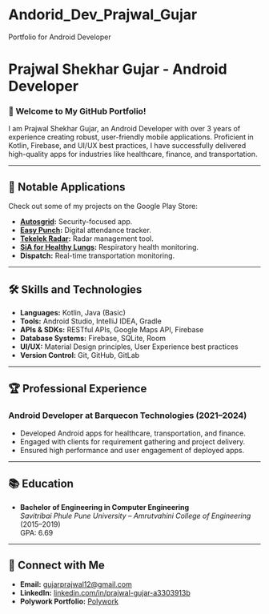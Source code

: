 # Andorid_Dev_Prajwal_Gujar
Portfolio  for Android Developer
# Prajwal Shekhar Gujar - Android Developer


### 👋 Welcome to My GitHub Portfolio!
I am Prajwal Shekhar Gujar, an Android Developer with over 3 years of experience creating robust, user-friendly mobile applications. Proficient in Kotlin, Firebase, and UI/UX best practices, I have successfully delivered high-quality apps for industries like healthcare, finance, and transportation.

---

## 🚀 Notable Applications
Check out some of my projects on the Google Play Store:
- **[Autosgrid](https://play.google.com/store/apps/details?id=com.autosgrid&pcampaignid=web_share):** Security-focused app.
- **[Easy Punch](https://play.google.com/store/apps/details?id=com.easy.punch&pcampaignid=web_share):** Digital attendance tracker.
- **[Tekelek Radar](https://play.google.com/store/apps/details?id=com.tek889&pcampaignid=web_share):** Radar management tool.
- **[SiA for Healthy Lungs](https://play.google.com/store/apps/details?id=app.briota.sia&pcampaignid=web_share):** Respiratory health monitoring.
- **Dispatch:** Real-time transportation monitoring.

---

## 🛠 Skills and Technologies
- **Languages:** Kotlin, Java (Basic)
- **Tools:** Android Studio, IntelliJ IDEA, Gradle
- **APIs & SDKs:** RESTful APIs, Google Maps API, Firebase
- **Database Systems:** Firebase, SQLite, Room
- **UI/UX:** Material Design principles, User Experience best practices
- **Version Control:** Git, GitHub, GitLab

---

## 🏆 Professional Experience
### Android Developer at Barquecon Technologies (2021–2024)
- Developed Android apps for healthcare, transportation, and finance.
- Engaged with clients for requirement gathering and project delivery.
- Ensured high performance and user engagement of deployed apps.

---

## 📚 Education
- **Bachelor of Engineering in Computer Engineering**  
  *Savitribai Phule Pune University – Amrutvahini College of Engineering* (2015–2019)  
  GPA: 6.69

---

## 🌟 Connect with Me
- **Email:** gujarprajwal12@gmail.com
- **LinkedIn:** [linkedin.com/in/prajwal-gujar-a3303913b](https://linkedin.com/in/prajwal-gujar-a3303913b)
- **Polywork Portfolio:** [Polywork](https://www.polywork.com/prajwal_gujar_1)


